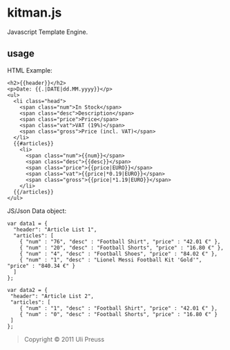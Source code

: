 kitman.js
=======

Javascript Template Engine.


usage
------

HTML Example:

	<h2>{{header}}</h2>
	<p>Date: {{.|DATE|dd.MM.yyyy}}</p>
	<ul>
	  <li class="head">
	    <span class="num">In Stock</span>
	    <span class="desc">Description</span>
	    <span class="price">Price</span>
	    <span class="vat">VAT (19%)</span>
	    <span class="gross">Price (incl. VAT)</span>
	  </li>
	  {{#articles}}
	    <li>
	      <span class="num">{{num}}</span>
	      <span class="desc">{{desc}}</span>
	      <span class="price">{{price|EURO}}</span>
	      <span class="vat">{{price|*0.19|EURO}}</span>
	      <span class="gross">{{price|*1.19|EURO}}</span>
	    </li>
	  {{/articles}}
	</ul>
		
JS/Json Data object:

	var data1 = {
	  "header": "Article List 1",
	  "articles": [ 
	    { "num" : "76", "desc" : "Football Shirt", "price" : "42.01 €" },
	    { "num" : "20", "desc" : "Football Shorts", "price" : "16.80 €" },
	    { "num" : "4", "desc" : "Football Shoes", "price" : "84.02 €" },
	    { "num" : "1", "desc" : "Lionel Messi Football Kit 'Gold'", "price" : "840.34 €" }
	  ]
	};

	var data2 = {
	 "header": "Article List 2",
	 "articles": [ 
	    { "num" : "1", "desc" : "Football Shirt", "price" : "42.01 €" },
	    { "num" : "0", "desc" : "Football Shorts", "price" : "16.80 €" }
	 ]
	};
	



> Copyright &copy; 2011 Uli Preuss
